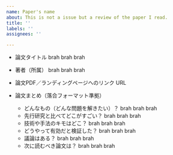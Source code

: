 ```yaml
---
name: Paper's name
about: This is not a issue but a review of the paper I read.
title: ''
labels: ''
assignees: ''

---
```


* 論文タイトル
  brah brah brah 
* 著者（所属）
  brah brah brah 
* 論文PDF／ランディングページへのリンク
  URL 

* 論文まとめ（落合フォーマット準拠）
  * どんなもの（どんな問題を解きたい）？
     brah brah brah
  * 先行研究と比べてどこがすごい？
     brah brah brah
  * 技術や手法のキモはどこ？
     brah brah brah
  * どうやって有効だと検証した？
     brah brah brah
  * 議論はある？
     brah brah brah
  * 次に読むべき論文は？
     brah brah brah
